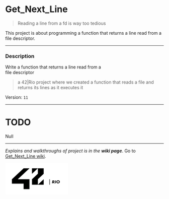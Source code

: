 # Get_Next_Line

<!-- Project Intro -->
>	Reading a line from a fd is way too tedious

<!-- Project Sumary -->
This project is about programming a function that returns a line
read from a file descriptor.

---

<!-- Description -->
### Description
Write a function that returns a line read from a   
file descriptor

>	a 42|Rio project where we created a function that reads a file and returns 
>	its lines as it executes it

Version: `11`

---

<!-- Implementations-->
# TODO

Null

---

<!-- Footer -->
_Explains and walkthroughs of project is in the **wiki page**_.
Go to [Get_Next_Line wiki][wiki].

<img height="100" width="200" src="https://github.com/Thfirmin/Thfirmin/blob/main/srcs/42_badges/42rio_logo.svg">

<!-- Links -->
[wiki]:<https://github.com/Thfirmin/Get_Next_Line/wiki>

